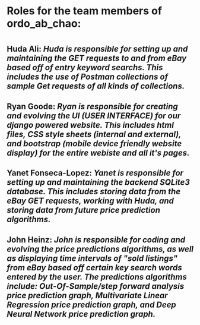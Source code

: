 # Roles for the team members of ordo_ab_chao: <h1>

## Huda Ali: ***Huda is responsible for setting up and maintaining the GET requests to and from eBay based off of entry keyword searchs. This includes the use of Postman collections of sample Get requests of all kinds of collections.*** <h2>
## Ryan Goode: ***Ryan is responsible for creating and evolving the UI (USER INTERFACE) for our django powered website. This includes html files, CSS style sheets (internal and external), and bootstrap (mobile device friendly website display) for the entire webiste and all it's pages.*** <h2>
## Yanet Fonseca-Lopez: ***Yanet is responsible for setting up and maintaining the backend SQLite3 database. This includes storing data from the eBay GET requests, working with Huda, and storing data from future price prediction algorithms.*** <h2>
## John Heinz: ***John is responsible for coding and evolving the price predictions algorithms, as well as displaying time intervals of "sold listings" from eBay based off certain key search words entered by the user. The predictions algorithms include: Out-Of-Sample/step forward analysis price prediction graph, Multivariate Linear Regression price prediction graph, and Deep Neural Network price prediction graph.*** <h2>
